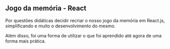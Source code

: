 ## Jogo da memória - React

Por questões didáticas decidir recriar o nosso jogo da memória em React.js, simplificando e muito o desenvolvimento do mesmo.

Além disso, foi uma forma de utilizar o que foi aprendido até agora de uma forma mais prática.

